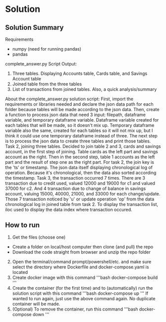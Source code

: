 # Solution
## Solution Summary
Requirements
- numpy (need for running pandas)
- pandas

complete_answer.py Script Output:
1. Three tables. Displaying Accounts table, Cards table, and Savings Account table
2. Joined table from the three tables
3. List of transactions from joined tables. Also, a quick analysis/summary

About the complete_answer.py solution script:
First, import the requirements or libraries needed and declare the json data path for each folder because tables will be made according to the json data.
Then, create a function to process json data that need 3 input: filepath, dataframe variable, and temporary dataframe variable. Dataframe variable created for each tables that will be made, so it doesn't mix up. Temporary dataframe variable also the same, created for each tables so it will not mix up, but I think it could use one temporary dataframe instead of three.
The next step is to process the json data to create three tables and print those tables.
Task 2, joining three tables. Decided to join table 2 and 3, cards and savings account, in the first step of joining. Table cards as the left part and savings account as the right. Then in the second step, table 1 accounts as the left part and the result of step one as the right part.
For task 2, the join key is the 'ts' or timestamp. The json data itself displaying chronological log of operation. Because it's chronological, then the data also sorted according the timestamp.
Task 3, the transaction occurred 7 times. There are 3 transaction due to credit used, valued 12000 and 19000 for c1 and valued 37000 for c2. And 4 transaction due to change of balance in savings account, valuing 15000, 40000, 21000, and 33000 for each change/update. Those 7 transaction noticed by 'u' or update operation 'op' from the data chronological log in joined table from task 2.
To display the transaction list, iloc used to display the data index where transaction occured.

## How to run
1. Get the files (choose one)
- Create a folder on local/host computer then clone (and pull) the repo
- Download the code straight from browser and unzip the repo folder
2. Open the terminal/command prompt/powershell/etc. and make sure select the directory where Dockerfile and docker-compose.yaml is located
3. Create docker image with this command
'''bash
docker-compose build
'''
4. Create the container (for the first time) and to (automatically) run the solution script with this command
'''bash
docker-compose up
'''
If wanted to run again, just use the above command again. No duplicate container will be made.
5. (Optional) To remove the container, run this command
'''bash
docker-compose down
'''
